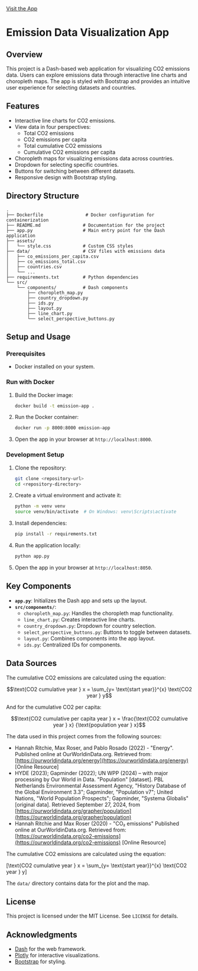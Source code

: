 [Visit the App](https://emissionswebsite.onrender.com)

# Emission Data Visualization App

## Overview

This project is a Dash-based web application for visualizing CO2 emissions data. Users can explore emissions data through interactive line charts and choropleth maps. The app is styled with Bootstrap and provides an intuitive user experience for selecting datasets and countries.

## Features

- Interactive line charts for CO2 emissions.
- View data in four perspectives:
  - Total CO2 emissions
  - CO2 emissions per capita
  - Total cumulative CO2 emissions
  - Cumulative CO2 emissions per capita
- Choropleth maps for visualizing emissions data across countries.
- Dropdown for selecting specific countries.
- Buttons for switching between different datasets.
- Responsive design with Bootstrap styling.

## Directory Structure

```
.
├── Dockerfile                # Docker configuration for containerization
├── README.md                # Documentation for the project
├── app.py                   # Main entry point for the Dash application
├── assets/
│   └── style.css            # Custom CSS styles
├── data/                    # CSV files with emissions data
│   ├── co_emissions_per_capita.csv
│   ├── co_emissions_total.csv
│   ├── countries.csv
│   └── ...
├── requirements.txt         # Python dependencies
└── src/
    └── components/          # Dash components
        ├── choropleth_map.py
        ├── country_dropdown.py
        ├── ids.py
        ├── layout.py
        ├── line_chart.py
        └── select_perspective_buttons.py
```

## Setup and Usage

### Prerequisites

- Docker installed on your system.

### Run with Docker

1. Build the Docker image:

   ```bash
   docker build -t emission-app .
   ```

2. Run the Docker container:

   ```bash
   docker run -p 8000:8000 emission-app
   ```

3. Open the app in your browser at `http://localhost:8000`.

### Development Setup

1. Clone the repository:

   ```bash
   git clone <repository-url>
   cd <repository-directory>
   ```

2. Create a virtual environment and activate it:

   ```bash
   python -m venv venv
   source venv/bin/activate  # On Windows: venv\Scripts\activate
   ```

3. Install dependencies:

   ```bash
   pip install -r requirements.txt
   ```

4. Run the application locally:

   ```bash
   python app.py
   ```

5. Open the app in your browser at `http://localhost:8050`.

## Key Components

- **`app.py`**: Initializes the Dash app and sets up the layout.
- **`src/components/`**:
  - `choropleth_map.py`: Handles the choropleth map functionality.
  - `line_chart.py`: Creates interactive line charts.
  - `country_dropdown.py`: Dropdown for country selection.
  - `select_perspective_buttons.py`: Buttons to toggle between datasets.
  - `layout.py`: Combines components into the app layout.
  - `ids.py`: Centralized IDs for components.

## Data Sources

The cumulative CO2 emissions are calculated using the equation:

$$\text{CO2 cumulative year } x = \sum_{y= \text{start year}}^{x} \text{CO2 year } y$$

And for the cumulative CO2 per capita:

$$\text{CO2 cumulative per capita year } x = \frac{\text{CO2 cumulative year } x} {\text{population year } x}$$

The data used in this project comes from the following sources:

- Hannah Ritchie, Max Roser, and Pablo Rosado (2022) - "Energy". Published online at OurWorldinData.org. Retrieved from: [https://ourworldindata.org/energy](https://ourworldindata.org/energy) [Online Resource]
- HYDE (2023); Gapminder (2022); UN WPP (2024) – with major processing by Our World in Data. "Population" [dataset]. PBL Netherlands Environmental Assessment Agency, "History Database of the Global Environment 3.3"; Gapminder, "Population v7"; United Nations, "World Population Prospects"; Gapminder, "Systema Globalis" [original data]. Retrieved September 27, 2024, from [https://ourworldindata.org/grapher/population](https://ourworldindata.org/grapher/population)
- Hannah Ritchie and Max Roser (2020) - "CO₂ emissions" Published online at OurWorldinData.org. Retrieved from: [https://ourworldindata.org/co2-emissions](https://ourworldindata.org/co2-emissions) [Online Resource]

The cumulative CO2 emissions are calculated using the equation:

\[\text{CO2 cumulative year } x = \sum_{y= \text{start year}}^{x} \text{CO2 year } y\]

The `data/` directory contains data for the plot and the map.

## License

This project is licensed under the MIT License. See `LICENSE` for details.

## Acknowledgments

- [Dash](https://dash.plotly.com/) for the web framework.
- [Plotly](https://plotly.com/) for interactive visualizations.
- [Bootstrap](https://getbootstrap.com/) for styling.


